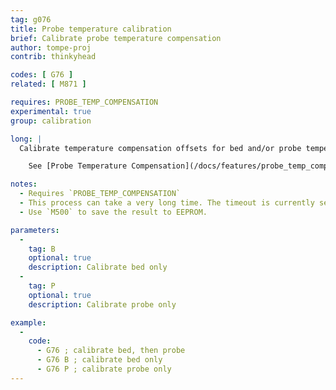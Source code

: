```yaml
---
tag: g076
title: Probe temperature calibration
brief: Calibrate probe temperature compensation
author: tompe-proj
contrib: thinkyhead

codes: [ G76 ]
related: [ M871 ]

requires: PROBE_TEMP_COMPENSATION
experimental: true
group: calibration

long: |
  Calibrate temperature compensation offsets for bed and/or probe temperatures. Temperature compensation values are added to probe measurements when running `G29` mesh bed leveling. Currently, calibration only heats up the bed, not the hotend. The probe is heated up by bringing it close to the heated bed and cooled down by moving it away.

    See [Probe Temperature Compensation](/docs/features/probe_temp_compensation.html) for a more detailed explanation of the process.

notes:
  - Requires `PROBE_TEMP_COMPENSATION`
  - This process can take a very long time. The timeout is currently set to 15min to allow the parts to fully heat up and cool down.
  - Use `M500` to save the result to EEPROM.

parameters:
  -
    tag: B
    optional: true
    description: Calibrate bed only
  -
    tag: P
    optional: true
    description: Calibrate probe only

example:
  -
    code:
      - G76 ; calibrate bed, then probe
      - G76 B ; calibrate bed only
      - G76 P ; calibrate probe only
---
```

